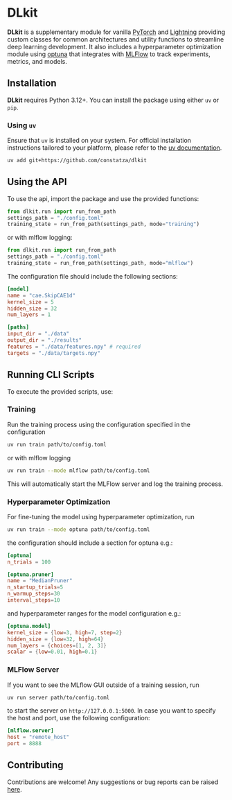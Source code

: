 # DLkit

**DLkit** is a supplementary module for vanilla [PyTorch](https://github.com/pytorch/pytorch) and [Lightning](https://github.com/Lightning-AI/pytorch-lightning) providing custom classes for common architectures and utility functions to streamline deep learning development.
It also includes a hyperparameter optimization module using [optuna](https://github.com/optuna/optuna) that integrates with [MLFlow](https://github.com/mlflow/mlflow) to track experiments, metrics, and models.

## Installation

**DLkit** requires Python 3.12+. 
You can install the package using either `uv` or `pip`.

### Using `uv`

Ensure that `uv` is installed on your system. For official installation instructions tailored to your platform, please refer to the [uv documentation](https://docs.astral.sh/uv).

~~~bash
uv add git+https://github.com/constatza/dlkit
~~~

## Using the API

To use the api, import the package and use the provided functions:

~~~python
from dlkit.run import run_from_path
settings_path = "./config.toml"
training_state = run_from_path(settings_path, mode="training")
~~~
or with mlflow logging:
~~~python
from dlkit.run import run_from_path
settings_path = "./config.toml"
training_state = run_from_path(settings_path, mode="mlflow")
~~~
The configuration file should include the following sections:
~~~toml
[model]
name = "cae.SkipCAE1d"
kernel_size = 5
hidden_size = 32
num_layers = 1

[paths]
input_dir = "./data"
output_dir = "./results"
features = "./data/features.npy" # required
targets = "./data/targets.npy"
~~~

## Running CLI Scripts
To execute the provided scripts, use:

### Training
Run the training process using the configuration specified in the configuration
~~~bash
uv run train path/to/config.toml
~~~
or with mlflow logging
```bash
uv run train --mode mlflow path/to/config.toml
```
This will automatically start the MLFlow server and log the training process.

### Hyperparameter Optimization
For fine-tuning the model using hyperparameter optimization, run
~~~bash
uv run train --mode optuna path/to/config.toml
~~~
the configuration should include a section for optuna e.g.:
~~~toml
[optuna]
n_trials = 100

[optuna.pruner]
name = "MedianPruner"
n_startup_trials=5
n_warmup_steps=30
interval_steps=10
~~~
and hyperparameter ranges for the model configuration e.g.:
~~~toml
[optuna.model]
kernel_size = {low=3, high=7, step=2}
hidden_size = {low=32, high=64}
num_layers = {choices=[1, 2, 3]}
scalar = {low=0.01, high=0.1}
~~~

### MLFlow Server
If you want to see the MLflow GUI outside of a training session, run
~~~bash
uv run server path/to/config.toml
~~~
to start the server on `http://127.0.0.1:5000`. In case you want to specify the host and port, use the following configuration:
~~~toml
[mlflow.server]
host = "remote_host"
port = 8888
~~~


## Contributing

Contributions are welcome! Any suggestions or bug reports can be raised [here](https://github.com/constatza/dlkit/issues).

